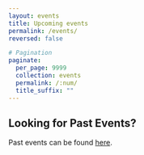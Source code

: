 ```yaml
---
layout: events
title: Upcoming events
permalink: /events/
reversed: false

# Pagination
paginate:
  per_page: 9999
  collection: events
  permalink: /:num/
  title_suffix: ""
---
```


<h2>Looking for Past Events?</h2>

Past events can be found <a href="/pastevents/">here</a>.
